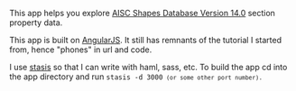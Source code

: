 This app helps you explore [AISC Shapes Database Version 14.0](http://www.aisc.org/content.aspx?id=2868) section property data.

This app is built on [AngularJS](http:angularjs.org).  It still has remnants of the tutorial I started from, hence "phones" in url and code.

I use [stasis](http://stasis.me) so that I can write with haml, sass, etc.  To build the app cd into the app directory and run <code>stasis -d 3000<code> (or some other port number).